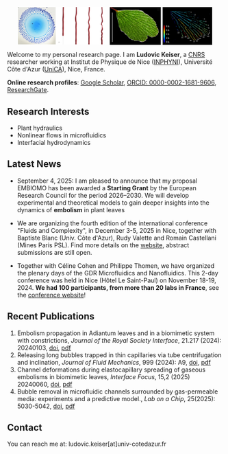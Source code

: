 <div style="display: flex; justify-content: center; align-items: center; gap: 10px; flex-wrap: nowrap; width: 100%;">
    <img src="/images/Front_image.png" alt="Front Image" style="height: auto; width: 90%; display: block;">
</div>

<meta name="description" content="Personal website of Ludovic Keiser, CNRS Researcher specializing in soft matter physics, biomimetics, and microfluidics.">
<meta name="keywords" content="Ludovic Keiser, physics, soft matter, biomimetics, microfluidics, cavitation, plant hydraulics, CNRS, Université Côte d'Azur, UniCA, soft matter, biomimetics, microfluidics, research">
<meta name="author" content="Ludovic Keiser">


Welcome to my personal research page. I am <strong>Ludovic Keiser</strong>, a [CNRS](https://www.cnrs.fr/en) researcher working at Institut de Physique de Nice ([INPHYNI](https://inphyni.univ-cotedazur.eu)), Université Côte d'Azur ([UniCA](https://univ-cotedazur.eu)), Nice, France. 

<strong>Online research profiles</strong>: [Google Scholar](https://scholar.google.com/citations?user=Sh1jAqMAAAAJ&hl=fr&oi=ao), [ORCID: 0000-0002-1681-9606](https://orcid.org/0000-0002-1681-9606), [ResearchGate](https://www.researchgate.net/profile/Ludovic-Keiser).

## Research Interests

- Plant hydraulics
- Nonlinear flows in microfluidics
- Interfacial hydrodynamics


## Latest News

- September 4, 2025: I am pleased to announce that my proposal EMBIOMO has been awarded a **Starting Grant** by the European Research Council for the period 2026–2030. We will develop experimental and theoretical models to gain deeper insights into the dynamics of **embolism** in plant leaves

- We are organizing the fourth edition of the international conference "Fluids and Complexity", in December 3-5, 2025 in Nice, together with Baptiste Blanc (Univ. Côte d'Azur), Rudy Valette and Romain Castellani (Mines Paris PSL). Find more details on the [website](https://fcomplexity4.sciencesconf.org/), abstract submissions are still open.

- Together with Céline Cohen and Philippe Thomen, we have organized the plenary days of the GDR Microfluidics and Nanofluidics. This 2-day conference was held in Nice (Hôtel Le Saint-Paul) on November 18-19, 2024. **We had 100 participants, from more than 20 labs in France**, see the [conference website](https://gdr-mnf-2024.sciencesconf.org)!


## Recent Publications

1. Embolism propagation in Adiantum leaves and in a biomimetic system with constrictions, *Journal of the Royal Society Interface*, 21.217 (2024): 20240103, [doi](http://doi.org/10.1098/rsif.2024.0103), [pdf](/publications/Keiser2024_JRSI.pdf)
2. Releasing long bubbles trapped in thin capillaries via tube centrifugation and inclination, *Journal of Fluid Mechanics*, 999 (2024): A9, [doi](https://doi.org/10.1017/jfm.2024.746), [pdf](/publications/Marcotte_JFM_2024_editor.pdf)
3. Channel deformations during elastocapillary spreading of gaseous embolisms in biomimetic leaves, *Interface Focus*, 15,2 (2025) 20240060, [doi](https://doi.org/10.1098/rsfs.2024.0060), [pdf](publications/Gauci2025_InterfaceFocus.pdf)
4. Bubble removal in microfluidic channels surrounded by gas-permeable media: experiments and a predictive model., *Lab on a Chip*, 25(2025): 5030-5042, [doi](https://doi.org/10.1039/D5LC00407A), [pdf](publications/Keiser_LoaC2025_editor.pdf)

## Contact
You can reach me at: ludovic.keiser[at]univ-cotedazur.fr
